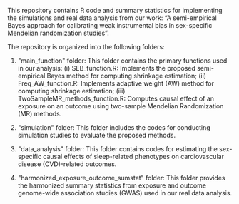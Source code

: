 This repository contains R code and summary statistics for implementing the simulations and real data analysis from our work: “A semi-empirical Bayes approach for calibrating weak instrumental bias in sex-specific Mendelian randomization studies”.

The repository is organized into the following folders:

1. "main_function" folder:
This folder contains the primary functions used in our analysis:
(i) SEB_function.R: Implements the proposed semi-empirical Bayes method for computing shrinkage estimation;
(ii) Freq_AW_function.R: Implements adaptive weight (AW) method for computing shrinkage estimation;
(iii) TwoSampleMR_methods_function.R: Computes causal effect of an exposure on an outcome using two-sample Mendelian Randomization (MR) methods.

2. "simulation" folder:
This folder includes the codes for conducting simulation studies to evaluate the proposed methods.

3. "data_analysis" folder:
This folder contains codes for estimating the sex-specific causal effects of sleep-related phenotypes on cardiovascular disease (CVD)-related outcomes.

4. "harmonized_exposure_outcome_sumstat" folder: 
This folder provides the harmonized summary statistics from exposure and outcome genome-wide association studies (GWAS) used in our real data analysis.
